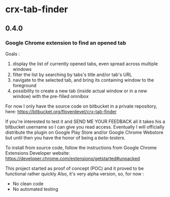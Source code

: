 # crx-tab-finder
## 0.4.0
### Google Chrome extension to find an opened tab

Goals :

1. display the list of currently opened tabs, even spread across multiple windows
2. filter the list by searching by tabs's title and/or tab's URL
3. navigate to the selected tab, and bring its containing window to the foreground
4. possibility to create a new tab (inside actual window or in a new window) with the pre-filled omnibox

For now I only have the source code on bitbucket in a private repository, here:
https://bitbucket.org/floverdevel/crx-tab-finder

If you're interested to test it and SEND ME YOUR FEEDBACK all it takes his a bitbucket username so I can give you read access.
Eventually I will officially distribute the plugin on Google Play Store and/or Google Chrome Webstore but until then you have the honor of being a _beta-testers_.

To install from source code, follow the instructions from Google Chrome Extensions Developer website:
https://developer.chrome.com/extensions/getstarted#unpacked

This project started as proof of concept (POC) and it proved to be functional rather quickly
Also, it's very alpha version, so, for now :
- No clean code
- No automated testing